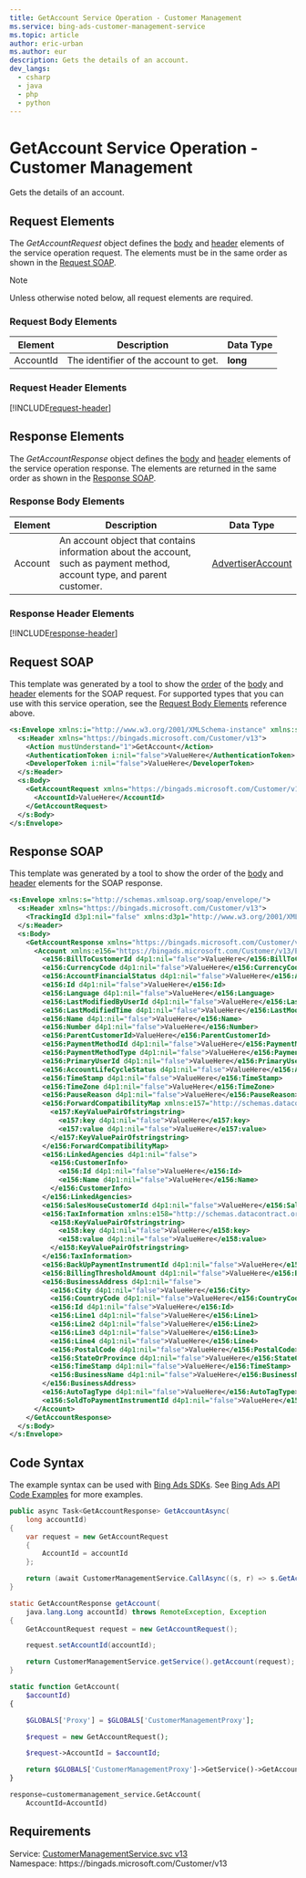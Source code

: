 ```yaml
---
title: GetAccount Service Operation - Customer Management
ms.service: bing-ads-customer-management-service
ms.topic: article
author: eric-urban
ms.author: eur
description: Gets the details of an account.
dev_langs: 
  - csharp
  - java
  - php
  - python
---
```

# GetAccount Service Operation - Customer Management
Gets the details of an account.

## <a name="request"></a>Request Elements
The *GetAccountRequest* object defines the [body](#request-body) and [header](#request-header) elements of the service operation request. The elements must be in the same order as shown in the [Request SOAP](#request-soap). 

> [!NOTE]
> Unless otherwise noted below, all request elements are required.

### <a name="request-body"></a>Request Body Elements

|Element|Description|Data Type|
|-----------|---------------|-------------|
|<a name="accountid"></a>AccountId|The identifier of the account to get.|**long**|

### <a name="request-header"></a>Request Header Elements
[!INCLUDE[request-header](./includes/request-header.md)]

## <a name="response"></a>Response Elements
The *GetAccountResponse* object defines the [body](#response-body) and [header](#response-header) elements of the service operation response. The elements are returned in the same order as shown in the [Response SOAP](#response-soap).

### <a name="response-body"></a>Response Body Elements

|Element|Description|Data Type|
|-----------|---------------|-------------|
|<a name="account"></a>Account|An account object that contains information about the account, such as payment method, account type, and parent customer.|[AdvertiserAccount](advertiseraccount.md)|

### <a name="response-header"></a>Response Header Elements
[!INCLUDE[response-header](./includes/response-header.md)]

## <a name="request-soap"></a>Request SOAP
This template was generated by a tool to show the [order](../guides/services-protocol.md#element-order) of the [body](#request-body) and [header](#request-header) elements for the SOAP request. For supported types that you can use with this service operation, see the [Request Body Elements](#request-body) reference above.

```xml
<s:Envelope xmlns:i="http://www.w3.org/2001/XMLSchema-instance" xmlns:s="http://schemas.xmlsoap.org/soap/envelope/">
  <s:Header xmlns="https://bingads.microsoft.com/Customer/v13">
    <Action mustUnderstand="1">GetAccount</Action>
    <AuthenticationToken i:nil="false">ValueHere</AuthenticationToken>
    <DeveloperToken i:nil="false">ValueHere</DeveloperToken>
  </s:Header>
  <s:Body>
    <GetAccountRequest xmlns="https://bingads.microsoft.com/Customer/v13">
      <AccountId>ValueHere</AccountId>
    </GetAccountRequest>
  </s:Body>
</s:Envelope>
```

## <a name="response-soap"></a>Response SOAP
This template was generated by a tool to show the order of the [body](#response-body) and [header](#response-header) elements for the SOAP response.

```xml
<s:Envelope xmlns:s="http://schemas.xmlsoap.org/soap/envelope/">
  <s:Header xmlns="https://bingads.microsoft.com/Customer/v13">
    <TrackingId d3p1:nil="false" xmlns:d3p1="http://www.w3.org/2001/XMLSchema-instance">ValueHere</TrackingId>
  </s:Header>
  <s:Body>
    <GetAccountResponse xmlns="https://bingads.microsoft.com/Customer/v13">
      <Account xmlns:e156="https://bingads.microsoft.com/Customer/v13/Entities" d4p1:nil="false" xmlns:d4p1="http://www.w3.org/2001/XMLSchema-instance">
        <e156:BillToCustomerId d4p1:nil="false">ValueHere</e156:BillToCustomerId>
        <e156:CurrencyCode d4p1:nil="false">ValueHere</e156:CurrencyCode>
        <e156:AccountFinancialStatus d4p1:nil="false">ValueHere</e156:AccountFinancialStatus>
        <e156:Id d4p1:nil="false">ValueHere</e156:Id>
        <e156:Language d4p1:nil="false">ValueHere</e156:Language>
        <e156:LastModifiedByUserId d4p1:nil="false">ValueHere</e156:LastModifiedByUserId>
        <e156:LastModifiedTime d4p1:nil="false">ValueHere</e156:LastModifiedTime>
        <e156:Name d4p1:nil="false">ValueHere</e156:Name>
        <e156:Number d4p1:nil="false">ValueHere</e156:Number>
        <e156:ParentCustomerId>ValueHere</e156:ParentCustomerId>
        <e156:PaymentMethodId d4p1:nil="false">ValueHere</e156:PaymentMethodId>
        <e156:PaymentMethodType d4p1:nil="false">ValueHere</e156:PaymentMethodType>
        <e156:PrimaryUserId d4p1:nil="false">ValueHere</e156:PrimaryUserId>
        <e156:AccountLifeCycleStatus d4p1:nil="false">ValueHere</e156:AccountLifeCycleStatus>
        <e156:TimeStamp d4p1:nil="false">ValueHere</e156:TimeStamp>
        <e156:TimeZone d4p1:nil="false">ValueHere</e156:TimeZone>
        <e156:PauseReason d4p1:nil="false">ValueHere</e156:PauseReason>
        <e156:ForwardCompatibilityMap xmlns:e157="http://schemas.datacontract.org/2004/07/System.Collections.Generic" d4p1:nil="false">
          <e157:KeyValuePairOfstringstring>
            <e157:key d4p1:nil="false">ValueHere</e157:key>
            <e157:value d4p1:nil="false">ValueHere</e157:value>
          </e157:KeyValuePairOfstringstring>
        </e156:ForwardCompatibilityMap>
        <e156:LinkedAgencies d4p1:nil="false">
          <e156:CustomerInfo>
            <e156:Id d4p1:nil="false">ValueHere</e156:Id>
            <e156:Name d4p1:nil="false">ValueHere</e156:Name>
          </e156:CustomerInfo>
        </e156:LinkedAgencies>
        <e156:SalesHouseCustomerId d4p1:nil="false">ValueHere</e156:SalesHouseCustomerId>
        <e156:TaxInformation xmlns:e158="http://schemas.datacontract.org/2004/07/System.Collections.Generic" d4p1:nil="false">
          <e158:KeyValuePairOfstringstring>
            <e158:key d4p1:nil="false">ValueHere</e158:key>
            <e158:value d4p1:nil="false">ValueHere</e158:value>
          </e158:KeyValuePairOfstringstring>
        </e156:TaxInformation>
        <e156:BackUpPaymentInstrumentId d4p1:nil="false">ValueHere</e156:BackUpPaymentInstrumentId>
        <e156:BillingThresholdAmount d4p1:nil="false">ValueHere</e156:BillingThresholdAmount>
        <e156:BusinessAddress d4p1:nil="false">
          <e156:City d4p1:nil="false">ValueHere</e156:City>
          <e156:CountryCode d4p1:nil="false">ValueHere</e156:CountryCode>
          <e156:Id d4p1:nil="false">ValueHere</e156:Id>
          <e156:Line1 d4p1:nil="false">ValueHere</e156:Line1>
          <e156:Line2 d4p1:nil="false">ValueHere</e156:Line2>
          <e156:Line3 d4p1:nil="false">ValueHere</e156:Line3>
          <e156:Line4 d4p1:nil="false">ValueHere</e156:Line4>
          <e156:PostalCode d4p1:nil="false">ValueHere</e156:PostalCode>
          <e156:StateOrProvince d4p1:nil="false">ValueHere</e156:StateOrProvince>
          <e156:TimeStamp d4p1:nil="false">ValueHere</e156:TimeStamp>
          <e156:BusinessName d4p1:nil="false">ValueHere</e156:BusinessName>
        </e156:BusinessAddress>
        <e156:AutoTagType d4p1:nil="false">ValueHere</e156:AutoTagType>
        <e156:SoldToPaymentInstrumentId d4p1:nil="false">ValueHere</e156:SoldToPaymentInstrumentId>
      </Account>
    </GetAccountResponse>
  </s:Body>
</s:Envelope>
```

## <a name="example"></a>Code Syntax
The example syntax can be used with [Bing Ads SDKs](../guides/client-libraries.md). See [Bing Ads API Code Examples](../guides/code-examples.md) for more examples.
```csharp
public async Task<GetAccountResponse> GetAccountAsync(
	long accountId)
{
	var request = new GetAccountRequest
	{
		AccountId = accountId
	};

	return (await CustomerManagementService.CallAsync((s, r) => s.GetAccountAsync(r), request));
}
```
```java
static GetAccountResponse getAccount(
	java.lang.Long accountId) throws RemoteException, Exception
{
	GetAccountRequest request = new GetAccountRequest();

	request.setAccountId(accountId);

	return CustomerManagementService.getService().getAccount(request);
}
```
```php
static function GetAccount(
	$accountId)
{

	$GLOBALS['Proxy'] = $GLOBALS['CustomerManagementProxy'];

	$request = new GetAccountRequest();

	$request->AccountId = $accountId;

	return $GLOBALS['CustomerManagementProxy']->GetService()->GetAccount($request);
}
```
```python
response=customermanagement_service.GetAccount(
	AccountId=AccountId)
```

## Requirements
Service: [CustomerManagementService.svc v13](https://clientcenter.api.bingads.microsoft.com/Api/CustomerManagement/v13/CustomerManagementService.svc)  
Namespace: https\://bingads.microsoft.com/Customer/v13  

